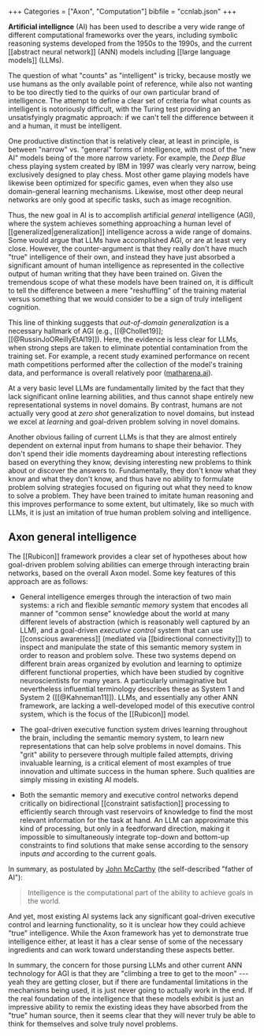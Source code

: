 +++
Categories = ["Axon", "Computation"]
bibfile = "ccnlab.json"
+++

**Artificial intellignce** (AI) has been used to describe a very wide range of different computational frameworks over the years, including symbolic reasoning systems developed from the 1950s to the 1990s, and the current [[abstract neural network]] (ANN) models including [[large language models]] (LLMs).

The question of what "counts" as "intelligent" is tricky, because mostly we use humans as the only available point of reference, while also not wanting to be too directly tied to the quirks of our own particular brand of intelligence. The attempt to define a clear set of criteria for what counts as intelligent is notoriously difficult, with the Turing test providing an unsatisfyingly pragmatic approach: if we can't tell the difference between it and a human, it must be intelligent.

One productive distinction that is relatively clear, at least in principle, is between "narrow" vs. "general" forms of intelligence, with most of the "new AI" models being of the more narrow variety. For example, the _Deep Blue_ chess playing system created by IBM in 1997 was clearly very narrow, being exclusively designed to play chess. Most other game playing models have likewise been optimized for specific games, even when they also use domain-general learning mechanisms. Likewise, most other deep neural networks are only good at specific tasks, such as image recognition.

Thus, the new goal in AI is to accomplish artificial _general_ intelligence (AGI), where the system achieves something approaching a human level of [[generalized|generalization]] intelligence across a wide range of domains. Some would argue that LLMs have accomplished AGI, or are at least very close. However, the counter-argument is that they really don't have much "true" intelligence of their own, and instead they have just absorbed a significant amount of human intelligence as represented in the collective output of human writing that they have been trained on. Given the tremendous scope of what these models have been trained on, it is difficult to tell the difference between a mere "reshuffling" of the training material versus something that we would consider to be a sign of truly intelligent cognition.

This line of thinking suggests that _out-of-domain generalization_ is a necessary hallmark of AGI (e.g., [[@Chollet19]]; [[@RussinJoOReillyEtAl19]]). Here, the evidence is less clear for LLMs, when strong steps are taken to eliminate potential contamination from the training set. For example, a recent study examined performance on recent math competitions performed after the collection of the model's training data, and performance is overall relatively poor ([matharena.ai](https://matharena.ai/)).

At a very basic level LLMs are fundamentally limited by the fact that they lack significant online learning abilities, and thus cannot shape entirely new representational systems in novel domains. By contrast, humans are not actually very good at _zero shot_ generalization to novel domains, but instead we excel at _learning_ and goal-driven problem solving in novel domains.

Another obvious failing of current LLMs is that they are almost entirely dependent on external input from humans to shape their behavior. They don't spend their idle moments daydreaming about interesting reflections based on everything they know, devising interesting new problems to think about or discover the answers to. Fundamentally, they don't know what they know and what they don't know, and thus have no ability to formulate problem solving strategies focused on figuring out what they need to know to solve a problem. They have been trained to imitate human reasoning and this improves performance to some extent, but ultimately, like so much with LLMs, it is just an imitation of true human problem solving and intelligence.

## Axon general intelligence

The [[Rubicon]] framework provides a clear set of hypotheses about how goal-driven problem solving abilities can emerge through interacting brain networks, based on the overall Axon model. Some key features of this approach are as follows:

* General intelligence emerges through the interaction of two main systems: a rich and flexible _semantic memory_ system that encodes all manner of "common sense" knowledge about the world at many different levels of abstraction (which is reasonably well captured by an LLM), and a goal-driven _executive control_ system that can use [[conscious awareness]] (mediated via [[bidirectional connectivity]]) to inspect and manipulate the state of this semantic memory system in order to reason and problem solve. These two systems depend on different brain areas organized by evolution and learning to optimize different functional properties, which have been studied by cognitive neuroscientists for many years. A particularly unimaginative but nevertheless influential terminology describes these as System 1 and System 2 ([[@Kahneman11]]). LLMs, and essentially any other ANN framework, are lacking a well-developed model of this executive control system, which is the focus of the [[Rubicon]] model.

* The goal-driven executive function system drives learning throughout the brain, including the semantic memory system, to learn new representations that can help solve problems in novel domains. This "grit" ability to persevere through multiple failed attempts, driving invaluable learning, is a critical element of most examples of true innovation and ultimate success in the human sphere. Such qualities are simply missing in existing AI models.

* Both the semantic memory and executive control networks depend critically on bidirectional [[constraint satisfaction]] processing to efficiently search through vast reservoirs of knowledge to find the most relevant information for the task at hand. An LLM can approximate this kind of processing, but only in a feedforward direction, making it impossible to simultaneously integrate top-down and bottom-up constraints to find solutions that make sense according to the sensory inputs _and_ according to the current goals.

In summary, as postulated by [John McCarthy](http://jmc.stanford.edu/artificial-intelligence/what-is-ai/index.html) (the self-described "father of AI"):

> Intelligence is the computational part of the ability to achieve goals in the world.

And yet, most existing AI systems lack any significant goal-driven executive control and learning functionality, so it is unclear how they could achieve "true" intelligence. While the Axon framework has yet to demonstrate true intelligence either, at least it has a clear sense of some of the necessary ingredients and can work toward understanding these aspects better.

In summary, the concern for those pursing LLMs and other current ANN technology for AGI is that they are "climbing a tree to get to the moon" --- yeah they are getting closer, but if there are fundamental limitations in the mechanisms being used, it is just never going to actually work in the end. If the real foundation of the intelligence that these models exhibit is just an impressive ability to remix the existing ideas they have absorbed from the "true" human source, then it seems clear that they will never truly be able to think for themselves and solve truly novel problems.

